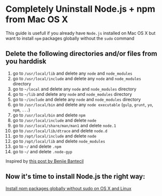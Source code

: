 # Completely Uninstall Node.js + npm from Mac OS X

This guide is usefull if you already have `Node.js` installed on Mac OS X but want to install `npm` packages globally without the `sudo` command

## Delete the following directories and/or files from you harddisk

1. go to `/usr/local/lib` and delete any `node` and `node_modules`
2. go to `/usr/local/include` and delete any `node` and `node_modules` directory
3. go to `~/local` and delete any `node` and `node_modules` directory
4. go to `~/lib` and delete any `node` and `node_modules` directory
5. go to `~/include` and delete any `node` and `node_modules` directory
6. go to `/usr/local/bin` and delete any `node executable` (`gulp`, `grunt`, `yo`, `npm`, `...`)
7. go to `/usr/local/bin` and delete `npm`
8. go to `/usr/local/include` and delete `node`
8. go to `/usr/local/share/man/man1` and delete `node.1`
9. go to `/usr/local/lib/dtrace` and delete `node.d`
10. go to `/opt/local/include` and delete `node`
11. go to `/opt/local/lib` and delete `node_modules`
12. go to `~/` and delete `.npm`
13. go to `~/` and delete `.node-gyp`

Inspired by [this post by Benjie Bantecil](http://benznext.com/completely-uninstall-node-js-from-mac-os-x/)

## Now it's time to install Node.js the right way:
[Install npm packages globally without sudo on OS X and Linux](https://github.com/ronnidc/guides/blob/master/npm-global-without-sudo.md)
